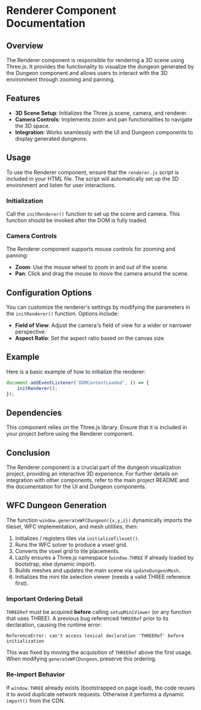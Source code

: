 # Renderer Component Documentation

## Overview
The Renderer component is responsible for rendering a 3D scene using Three.js. It provides the functionality to visualize the dungeon generated by the Dungeon component and allows users to interact with the 3D environment through zooming and panning.

## Features
- **3D Scene Setup**: Initializes the Three.js scene, camera, and renderer.
- **Camera Controls**: Implements zoom and pan functionalities to navigate the 3D space.
- **Integration**: Works seamlessly with the UI and Dungeon components to display generated dungeons.

## Usage
To use the Renderer component, ensure that the `renderer.js` script is included in your HTML file. The script will automatically set up the 3D environment and listen for user interactions.

### Initialization
Call the `initRenderer()` function to set up the scene and camera. This function should be invoked after the DOM is fully loaded.

### Camera Controls
The Renderer component supports mouse controls for zooming and panning:
- **Zoom**: Use the mouse wheel to zoom in and out of the scene.
- **Pan**: Click and drag the mouse to move the camera around the scene.

## Configuration Options
You can customize the renderer's settings by modifying the parameters in the `initRenderer()` function. Options include:
- **Field of View**: Adjust the camera's field of view for a wider or narrower perspective.
- **Aspect Ratio**: Set the aspect ratio based on the canvas size.

## Example
Here is a basic example of how to initialize the renderer:

```javascript
document.addEventListener('DOMContentLoaded', () => {
    initRenderer();
});
```

## Dependencies
This component relies on the Three.js library. Ensure that it is included in your project before using the Renderer component.

## Conclusion
The Renderer component is a crucial part of the dungeon visualization project, providing an interactive 3D experience. For further details on integration with other components, refer to the main project README and the documentation for the UI and Dungeon components.

## WFC Dungeon Generation

The function `window.generateWFCDungeon({x,y,z})` dynamically imports the tileset, WFC implementation, and mesh utilities, then:

1. Initializes / registers tiles via `initializeTileset()`.
2. Runs the WFC solver to produce a voxel grid.
3. Converts the voxel grid to tile placements.
4. Lazily ensures a Three.js namespace (`window.THREE` if already loaded by bootstrap, else dynamic import).
5. Builds meshes and updates the main scene via `updateDungeonMesh`.
6. Initializes the mini tile selection viewer (needs a valid THREE reference first).

### Important Ordering Detail
`THREERef` must be acquired **before** calling `setupMiniViewer` (or any function that uses THREE). A previous bug referenced `THREERef` prior to its declaration, causing the runtime error:

```
ReferenceError: can't access lexical declaration 'THREERef' before initialization
```

This was fixed by moving the acquisition of `THREERef` above the first usage. When modifying `generateWFCDungeon`, preserve this ordering.

### Re-import Behavior
If `window.THREE` already exists (bootstrapped on page load), the code reuses it to avoid duplicate network requests. Otherwise it performs a dynamic `import()` from the CDN.